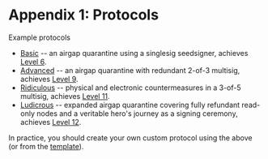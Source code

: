 # Appendix 1: Protocols

Example protocols

+ [Basic](protocol_basic.md) -- an airgap quarantine using a singlesig seedsigner, achieves [Level 6](../sovereignty/level-6.md).
+ [Advanced](protocol_advanced.md) -- an airgap quarantine with redundant 2-of-3 multisig, achieves [Level 9](../sovereignty/level-9.md).
+ [Ridiculous](protocol_ridiculous.md) -- physical and electronic countermeasures in a 3-of-5 multisig, achieves [Level 11](../sovereignty/level-11.md).
+ [Ludicrous](protocol_ludicrous.md) -- expanded airgap quarantine covering fully refundant read-only nodes and a veritable hero's journey as a signing ceremony, achieves [Level 12](../sovereignty/level-12.md).


In practice, you should create your own custom protocol using the above (or from the [template](protocol_template.md)).













































